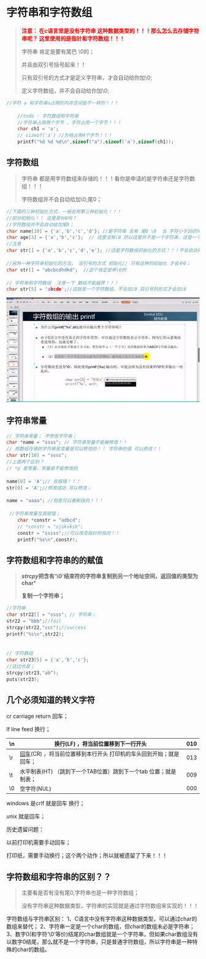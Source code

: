 # 字符串和字符数组

> **<font color=red>注意： 在c语言里是没有字符串 这种数据类型的！！！那么怎么去存储字符串呢？ 这里使用的是指针和字符数组！！！</font>**
>
> 字符串 肯定是要有尾巴 \0的；
>
> 并且由双引号括号起来！！
>
> 只有双引号的方式才是定义字符串，才会自动给你加\0; 
>
> 定义字符数组，并不会自动给你加\0;





`````c
//字符 a 和字符串a占用的内存空间是不一样的！！！

    //todo - 字符数组和字符串
	//字符串占用两个字节 ，字符占用一个字节！！！
    char ch1 = 'a';
    // sizeof('a') //为啥占用4个字节！！！
    printf("%d %d %d\n",sizeof("a"),sizeof('a'),sizeof(ch1));
`````



## 字符数组

>字符串 都是用字符数组来存储的！！！看你是申请的是字符串还是字符数组！！！
>
>字符数组并不会自动给加\0;尾0；

`````c
//下面的三种初始化方式，一般会用第三种初始化！！！
//部分初始化！！ 这里是补0吗？
//字符数组并不会自动给加尾0；
char name[10] = {'a','b','c','d'}; //是字符串 会有 尾0 \0  当 字符小于10的时候自动补\0
char age[3] = {'a','b','c'};  // 这里没有\0 所以这里并不是一个字符串，这是一个字符数组；并不是字符数组；
//注意
char str[] = {'a','b','c','d','e'}; //这是字符数组初始化的方式！！！不会自动补0；

//另外一种字符串初始化的方法。 双引号的方式 初始化// 只有这种的初始化 才会补0；
char str[] = "abcbcdhdkd";  //这个肯定是带\0的

// 字符串和字符数组  注意一下 数组不能越界！！！
char str[5] = 'abcde';//这就是一个字符数组，不会加\0 双引号的形式才会加\0
`````



![image-20231011155849462](./%E5%AD%97%E7%AC%A6%E4%B8%B2%E5%92%8C%E5%AD%97%E7%AC%A6%E6%95%B0%E7%BB%84.assets/image-20231011155849462.png)



## 字符串常量 

````c
// 字符串常量； 不修改字符串；
char *name = "ssss"; // 字符串常量不能被修改！！
// 用数组存储的字符串是变量是可以修改的！！ 字符串的值 可以修改！！
char str[10] = "ssss";
//上面两个区别？
// *p 是常量，常量是不能修改的

name[0] = 'A';// 会报错！！！
str[0] = 'A';//修改成功 可以修改；

name = "aaaa"; //但是可以重新指向！！！

 //字符串常量及其赋值；
    char *constr = "adbcd";
    // *constr = "sjsksksk";
    constr = "sssss";//可以改变指针的指向！！
    printf("%s\n",constr);


````

## 字符数组和字符串的的赋值

>***strcpy*把含有'\0'结束符的字符串复制到另一个地址空间，返回值的类型为char***
>
>**复制一个字符串；**

````c
//字符串
char str22[] = "ssss"; // 字符串；
str22 = "bbb";//fail
strcpy(str22,"ccc");//success
printf("%s\n",str22);


// 字符数组
char str23[5] = {'a','b','c'};
//这边也是；
strcpy(str23,"ab");
puts(str23);

````





## 几个必须知道的转义字符

 cr  carriage return  回车；

lf line feed 换行；

| \n   | 换行(LF) ，将当前位置移到下一行开头                          | 010  |
| ---- | ------------------------------------------------------------ | ---- |
| \r   | [回车](https://baike.baidu.com/item/回车/459029?fromModule=lemma_inlink)(CR) ，将当前位置移到本行开头  打印机的车头回到开始；就是回车； | 013  |
| \t   | 水平制表(HT) （跳到下一个TAB位置）跳到下一个tab 位置；就是制表； | 009  |
| \0   | 空字符(NUL)                                                  | 000  |

windows 是crlf  就是回车 换行；

unix 就是回车；

历史遗留问题：

以前打印机需要手动回车；

打印纸，需要手动换行；这个两个动作；所以就被遗留了下来！！！





## 字符数组和字符串的区别？？

>主要看是否有没有尾0,字符串也是一种字符数组；
>
>没有字符串这种数据类型，字符串的实现就是通过字符数组来实现的！！！

字符数组与字符串区别：
1、C语言中没有字符串这种数据类型，可以通过char的数组来替代；
2、字符串一定是一个char的数组，但char的数组未必是字符串；
3、数字0(和字符‘\0’等价)结尾的char数组就是一个字符串，但如果char数组没有以数字0结尾，那么就不是一个字符串，只是普通字符数组，所以字符串是一种特殊的char的数组。
